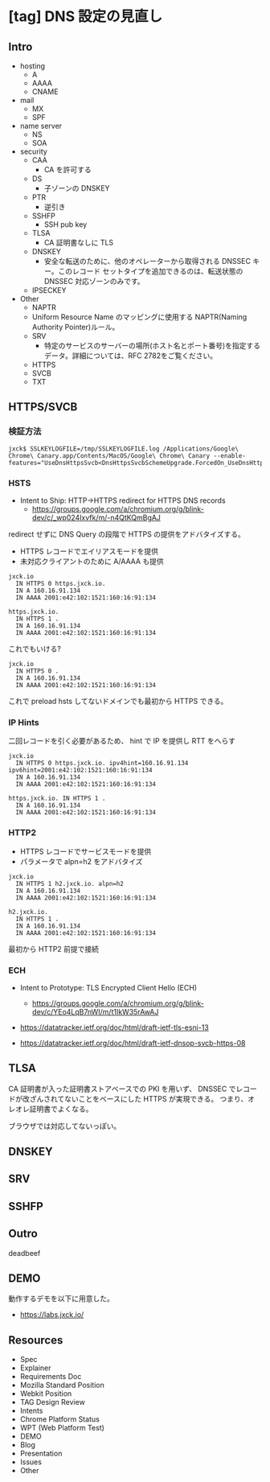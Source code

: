 # [tag] DNS 設定の見直し

## Intro

- hosting
  - A
  - AAAA
  - CNAME
- mail
  - MX
  - SPF
- name server
  - NS
  - SOA
- security
  - CAA
    - CA を許可する
  - DS
    - 子ゾーンの DNSKEY
  - PTR
    - 逆引き
  - SSHFP
    - SSH pub key
  - TLSA
    - CA 証明書なしに TLS
  - DNSKEY
    - 安全な転送のために、他のオペレーターから取得される DNSSEC キー。このレコード セットタイプを追加できるのは、転送状態の DNSSEC 対応ゾーンのみです。
  - IPSECKEY
- Other
  - NAPTR
   - Uniform Resource Name のマッピングに使用する NAPTR(Naming Authority Pointer)ルール。
  - SRV
    - 特定のサービスのサーバーの場所(ホスト名とポート番号)を指定するデータ。詳細については、RFC 2782をご覧ください。
  - HTTPS
  - SVCB
  - TXT


## HTTPS/SVCB

### 検証方法

```
jxck$ SSLKEYLOGFILE=/tmp/SSLKEYLOGFILE.log /Applications/Google\ Chrome\ Canary.app/Contents/MacOS/Google\ Chrome\ Canary --enable-features="UseDnsHttpsSvcb<DnsHttpsSvcbSchemeUpgrade.ForcedOn_UseDnsHttpsSvcb:UseDnsHttpsSvcbEnableInsecure/true/UseDnsHttpsSvcbHttpUpgrade/true/UseDnsHttpsSvcbExtraTimeAbsolute/500ms/UseDnsHttpsSvcbExtraTimePercent/100"\n
```

### HSTS



- Intent to Ship: HTTP->HTTPS redirect for HTTPS DNS records
  - https://groups.google.com/a/chromium.org/g/blink-dev/c/_wp024Ixvfk/m/-n4QtKQmBgAJ



redirect せずに DNS Query の段階で HTTPS の提供をアドバタイズする。

- HTTPS レコードでエイリアスモードを提供
- 未対応クライアントのために A/AAAA も提供


```
jxck.io
  IN HTTPS 0 https.jxck.io.
  IN A 160.16.91.134
  IN AAAA 2001:e42:102:1521:160:16:91:134

https.jxck.io.
  IN HTTPS 1 .
  IN A 160.16.91.134
  IN AAAA 2001:e42:102:1521:160:16:91:134
```



これでもいける?

```
jxck.io
  IN HTTPS 0 .
  IN A 160.16.91.134
  IN AAAA 2001:e42:102:1521:160:16:91:134
```




これで preload hsts してないドメインでも最初から HTTPS できる。


### IP Hints

二回レコードを引く必要があるため、 hint で IP を提供し RTT をへらす


```
jxck.io
  IN HTTPS 0 https.jxck.io. ipv4hint=160.16.91.134 ipv6hint=2001:e42:102:1521:160:16:91:134
  IN A 160.16.91.134
  IN AAAA 2001:e42:102:1521:160:16:91:134

https.jxck.io. IN HTTPS 1 .
  IN A 160.16.91.134
  IN AAAA 2001:e42:102:1521:160:16:91:134
```


### HTTP2

- HTTPS レコードでサービスモードを提供
- パラメータで alpn=h2 をアドバタイズ

```
jxck.io
  IN HTTPS 1 h2.jxck.io. alpn=h2
  IN A 160.16.91.134
  IN AAAA 2001:e42:102:1521:160:16:91:134

h2.jxck.io.
  IN HTTPS 1 .
  IN A 160.16.91.134
  IN AAAA 2001:e42:102:1521:160:16:91:134
```


最初から HTTP2 前提で接続


### ECH

- Intent to Prototype: TLS Encrypted Client Hello (ECH)
  - https://groups.google.com/a/chromium.org/g/blink-dev/c/YEo4LqB7nWI/m/t1IkW35rAwAJ

- https://datatracker.ietf.org/doc/html/draft-ietf-tls-esni-13
- https://datatracker.ietf.org/doc/html/draft-ietf-dnsop-svcb-https-08




## TLSA

CA 証明書が入った証明書ストアベースでの PKI を用いず、 DNSSEC でレコードが改ざんされてないことをベースにした HTTPS が実現できる。
つまり、オレオレ証明書でよくなる。

ブラウザでは対応してないっぽい。

## DNSKEY

## SRV


## SSHFP





## Outro

deadbeef


## DEMO

動作するデモを以下に用意した。

- <https://labs.jxck.io/>


## Resources

- Spec
- Explainer
- Requirements Doc
- Mozilla Standard Position
- Webkit Position
- TAG Design Review
- Intents
- Chrome Platform Status
- WPT (Web Platform Test)
- DEMO
- Blog
- Presentation
- Issues
- Other

